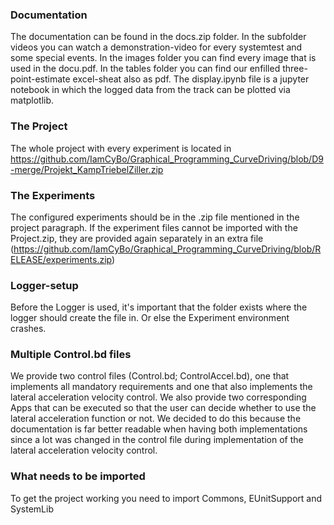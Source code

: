 ### Documentation
The documentation can be found in the docs.zip folder. In the subfolder videos you can watch a demonstration-video for every systemtest and some special events.
In the images folder you can find every image that is used in the docu.pdf. In the tables folder you can find our enfilled three-point-estimate excel-sheat also as pdf.
The display.ipynb file is a jupyter notebook in which the logged data from the track can be plotted via matplotlib.
### The Project
The whole project with every experiment is located in https://github.com/IamCyBo/Graphical_Programming_CurveDriving/blob/D9-merge/Projekt_KampTriebelZiller.zip
### The Experiments
The configured experiments should be in the .zip file mentioned in the project paragraph. If the experiment files cannot be imported with the Project.zip, they are provided again separately in an extra file (https://github.com/IamCyBo/Graphical_Programming_CurveDriving/blob/RELEASE/experiments.zip)
### Logger-setup
Before the Logger is used, it's important that the folder exists where the logger should create the file in. Or else the Experiment environment crashes.
### Multiple Control.bd files
We provide two control files (Control.bd; ControlAccel.bd), one that implements all mandatory requirements and one that also implements the lateral acceleration velocity control. We also provide two corresponding Apps that can be executed so that the user can decide whether to use the lateral acceleration function or not. We decided to do this because the documentation is far better readable when having both implementations since a lot was changed in the control file during implementation of the lateral acceleration velocity control.
### What needs to be imported
To get the project working you need to import Commons, EUnitSupport and SystemLib
